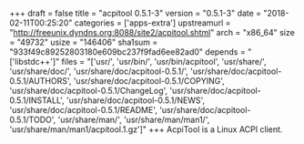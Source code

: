 +++
draft = false
title = "acpitool 0.5.1-3"
version = "0.5.1-3"
date = "2018-02-11T00:25:20"
categories = ['apps-extra']
upstreamurl = "http://freeunix.dyndns.org:8088/site2/acpitool.shtml"
arch = "x86_64"
size = "49732"
usize = "146406"
sha1sum = "933f49c89252803180e609bc237f9fad6ee82ad0"
depends = "['libstdc++']"
files = "['usr/', 'usr/bin/', 'usr/bin/acpitool', 'usr/share/', 'usr/share/doc/', 'usr/share/doc/acpitool-0.5.1/', 'usr/share/doc/acpitool-0.5.1/AUTHORS', 'usr/share/doc/acpitool-0.5.1/COPYING', 'usr/share/doc/acpitool-0.5.1/ChangeLog', 'usr/share/doc/acpitool-0.5.1/INSTALL', 'usr/share/doc/acpitool-0.5.1/NEWS', 'usr/share/doc/acpitool-0.5.1/README', 'usr/share/doc/acpitool-0.5.1/TODO', 'usr/share/man/', 'usr/share/man/man1/', 'usr/share/man/man1/acpitool.1.gz']"
+++
AcpiTool is a Linux ACPI client.
